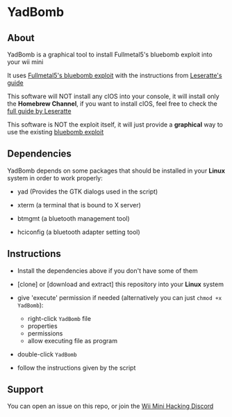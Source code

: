 # YadBomb

## About

YadBomb is a graphical tool to install Fullmetal5's bluebomb exploit into your wii mini

It uses [Fullmetal5's bluebomb exploit](https://github.com/Fullmetal5/bluebomb) with the instructions from [Leseratte's guide](https://forum.wii-homebrew.com/index.php/Thread/59342-Installing-Homebrew-on-the-Wii-Mini/)

This software will NOT install any cIOS into your console, it will install only the **Homebrew Channel**, if you want to install cIOS, feel free to check the [full guide by Leseratte](https://forum.wii-homebrew.com/index.php/Thread/59342-Installing-Homebrew-on-the-Wii-Mini/)

This software is NOT the exploit itself, it will just provide a **graphical** way to use the existing [bluebomb exploit](https://github.com/Fullmetal5/bluebomb)

## Dependencies

YadBomb depends on some packages that should be installed in your **Linux** system in order to work properly:
- yad (Provides the GTK dialogs used in the script)

- xterm (a terminal that is bound to X server)

- btmgmt (a bluetooth management tool)

- hciconfig (a bluetooth adapter setting tool)

## Instructions

- Install the dependencies above if you don't have some of them 


- [clone] or [download and extract] this repository into your **Linux** system

- give 'execute' permission if needed (alternatively you can just `chmod +x YadBomb`): 
    - right-click `YadBomb` file
    - properties
    - permissions
    - allow executing file as program

- double-click `YadBomb`

- follow the instructions given by the script

## Support

You can open an issue on this repo, or join the [Wii Mini Hacking Discord](https://discord.gg/MYm9kB7)
